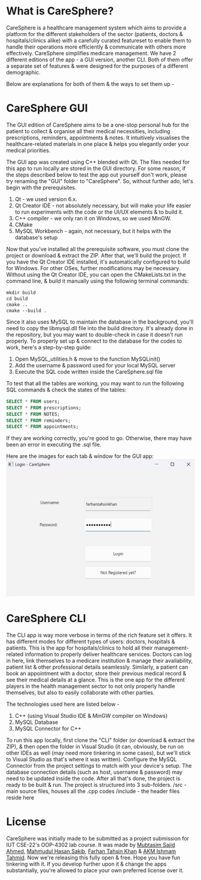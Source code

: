 # What is CareSphere?
CareSphere is a healthcare management system which aims to provide a platform for the different stakeholders of the sector (patients, doctors & hospitals/clinics alike) with a carefully curated featureset to enable them to handle their operations more efficiently & communicate with others more effectively. CareSphere simplifies medicare management.
We have 2 different editions of the app - a GUI version, another CLI. Both of them offer a separate set of features & were designed for the purposes of a different demographic.

Below are explanations for both of them & the ways to set them up -

# CareSphere GUI
The GUI edition of CareSphere aims to be a one-stop personal hub for the patient to collect & organise all their medical necessities, including prescriptions, reminders, appointments & notes. It intuitively visualises the healthcare-related materials in one place  & helps you elegantly order your medical priorities.

The GUI app was created using C++ blended with Qt. The files needed for this app to run locally are stored in the GUI directory. For some reason, if the steps described below to test the app out yourself don't work, please try renaming the "GUI" folder to "CareSphere".
So, without further ado, let's begin with the prerequisites.

1. Qt - we used version 6.x.
2. Qt Creator IDE - not absolutely necessary, but will make your life easier to run experiments with the code or the UI/UX elements & to build it.
3. C++ compiler - we only ran it on Windows, so we used MinGW.
4. CMake
5. MySQL Workbench - again, not necessary, but it helps with the database's setup

Now that you've installed all the prerequisite software, you must clone the project or download & extract the ZIP. After that, we'll build the project. If you have the Qt Creator IDE installed, it's automatically configured to build for Windows. For other OSes, further modifications may be necessary. Without using the Qt Creator IDE, you can open the CMakeLists.txt in the command line, & build it manually using the following terminal commands:
```
mkdir build
cd build
cmake ..
cmake --build .
```

Since it also uses MySQL to maintain the database in the background, you'll need to copy the libmysql.dll file into the build directory. It's already done in the repository, but you may want to double-check in case it doesn't run properly. To properly set up & connect to the database for the codes to work, here's a step-by-step guide:

1. Open MySQL_utilities.h & move to the function MySQLinit()
2. Add the username & password used for your local MySQL server
3. Execute the SQL code written inside the CareSphere.sql file

To test that all the tables are working, you may want to run the following SQL commands & check the states of the tables:
```sql
SELECT * FROM users;
SELECT * FROM prescriptions;
SELECT * FROM NOTES;
SELECT * FROM reminders;
SELECT * FROM appointments;
```
If they are working correctly, you're good to go. Otherwise, there may have been an error in executing the .sql file.

Here are the images for each tab & window for the GUI app:
![GUI - Login](Screenshots/GUI%20-%20Login.jpg)

# CareSphere CLI
The CLI app is way more verbose in terms of the rich feature set it offers. It has different modes for different types of users: doctors, hospitals & patients. This is the app for hospitals/clinics to hold all their management-related information to properly deliver healthcare services. Doctors can log in here, link themselves to a medicare institution & manage their availability, patient list & other professional details seamlessly. Similarly, a patient can book an appointment with a doctor, store their previous medical record & see their medical details at a glance. This is the one app for the different players in the health management sector to not only properly handle themselves, but also to easily collaborate with other parties.

The technologies used here are listed below -
1. C++ (using Visual Studio IDE & MinGW compiler on Windows)
2. MySQL Database
3. MySQL Connector for C++

To run this app locally, first clone the "CLI" folder (or download & extract the ZIP), & then open the folder in Visual Studio (it can, obviously, be run on other IDEs as well (may need more tinkering in some cases), but we'll stick to Visual Studio as that's where it was written). Configure the MySQL Connector from the project settings to match with your device's setup. The database connection details (such as host, username & password) may need to be updated inside the code. After all that's done, the project is ready to be built & run.
The project is structured into 3 sub-folders.
/src - main source files, houses all the .cpp codes
/include - the header files reside here

# License
CareSphere was initially made to be submitted as a project submission for IUT CSE-22's OOP-4302 lab course. It was made by [Mubtasim Sajid Ahmed](https://github.com/MubtasimSajid), [Mahmudul Hasan Sakib](https://github.com/beiged231), [Farhan Tahsin Khan](https://github.com/Farhan41229) & [AKM Ishmam Tahmid](https://github.com/ishmam259). Now we're releasing this fully open & free. Hope you have fun tinkering with it. If you develop further upon it & change the apps substantially, you're allowed to place your own preferred license over it.
